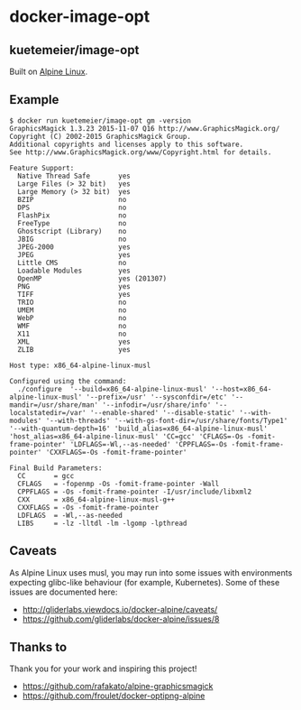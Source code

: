 # docker-image-opt

## kuetemeier/image-opt

Built on [Alpine Linux](https://alpinelinux.org/).

## Example

    $ docker run kuetemeier/image-opt gm -version
    GraphicsMagick 1.3.23 2015-11-07 Q16 http://www.GraphicsMagick.org/
    Copyright (C) 2002-2015 GraphicsMagick Group.
    Additional copyrights and licenses apply to this software.
    See http://www.GraphicsMagick.org/www/Copyright.html for details.

    Feature Support:
      Native Thread Safe       yes
      Large Files (> 32 bit)   yes
      Large Memory (> 32 bit)  yes
      BZIP                     no
      DPS                      no
      FlashPix                 no
      FreeType                 no
      Ghostscript (Library)    no
      JBIG                     no
      JPEG-2000                yes
      JPEG                     yes
      Little CMS               no
      Loadable Modules         yes
      OpenMP                   yes (201307)
      PNG                      yes
      TIFF                     yes
      TRIO                     no
      UMEM                     no
      WebP                     no
      WMF                      no
      X11                      no
      XML                      yes
      ZLIB                     yes

    Host type: x86_64-alpine-linux-musl

    Configured using the command:
      ./configure  '--build=x86_64-alpine-linux-musl' '--host=x86_64-alpine-linux-musl' '--prefix=/usr' '--sysconfdir=/etc' '--mandir=/usr/share/man' '--infodir=/usr/share/info' '--localstatedir=/var' '--enable-shared' '--disable-static' '--with-modules' '--with-threads' '--with-gs-font-dir=/usr/share/fonts/Type1' '--with-quantum-depth=16' 'build_alias=x86_64-alpine-linux-musl' 'host_alias=x86_64-alpine-linux-musl' 'CC=gcc' 'CFLAGS=-Os -fomit-frame-pointer' 'LDFLAGS=-Wl,--as-needed' 'CPPFLAGS=-Os -fomit-frame-pointer' 'CXXFLAGS=-Os -fomit-frame-pointer'

    Final Build Parameters:
      CC       = gcc
      CFLAGS   = -fopenmp -Os -fomit-frame-pointer -Wall
      CPPFLAGS = -Os -fomit-frame-pointer -I/usr/include/libxml2
      CXX      = x86_64-alpine-linux-musl-g++
      CXXFLAGS = -Os -fomit-frame-pointer
      LDFLAGS  = -Wl,--as-needed
      LIBS     = -lz -lltdl -lm -lgomp -lpthread

Caveats
-------

As Alpine Linux uses musl, you may run into some issues with environments
expecting glibc-like behaviour (for example, Kubernetes). Some of these issues
are documented here:

- http://gliderlabs.viewdocs.io/docker-alpine/caveats/
- https://github.com/gliderlabs/docker-alpine/issues/8

## Thanks to

Thank you for your work and inspiring this project!

- https://github.com/rafakato/alpine-graphicsmagick
- https://github.com/froulet/docker-optipng-alpine
